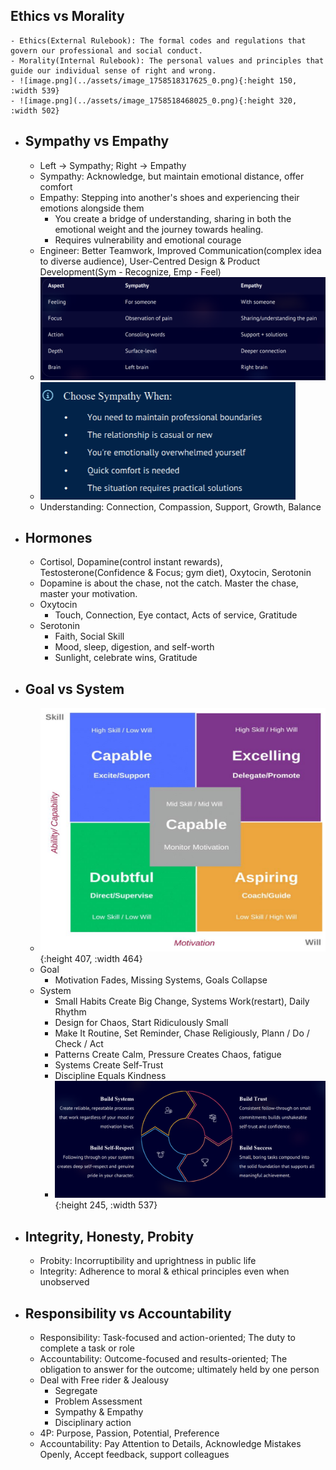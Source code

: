 ## Ethics vs Morality
	- Ethics(External Rulebook): The formal codes and regulations that govern our professional and social conduct.
	- Morality(Internal Rulebook): The personal values and principles that guide our individual sense of right and wrong.
	- ![image.png](../assets/image_1758518317625_0.png){:height 150, :width 539}
	- ![image.png](../assets/image_1758518468025_0.png){:height 320, :width 502}
- ## Sympathy vs Empathy
	- Left -> Sympathy; Right -> Empathy
	- Sympathy: Acknowledge, but maintain emotional distance, offer comfort
	- Empathy: Stepping into another's shoes and experiencing their emotions alongside them
		- You create a bridge of understanding, sharing in both the emotional weight and the journey towards healing.
		- Requires vulnerability and emotional courage
	- Engineer: Better Teamwork, Improved Communication(complex idea to diverse audience), User-Centred Design & Product Development(Sym - Recognize, Emp - Feel)
	- ![image.png](../assets/image_1758519980809_0.png)
	- ![image.png](../assets/image_1758520032883_0.png)
	- Understanding: Connection, Compassion, Support, Growth, Balance
- ## Hormones
	- Cortisol, Dopamine(control instant rewards), Testosterone(Confidence & Focus; gym diet), Oxytocin, Serotonin
	- Dopamine is about the chase, not the catch. Master the chase, master your motivation.
	- Oxytocin
		- Touch, Connection, Eye contact, Acts of service, Gratitude
	- Serotonin
		- Faith, Social Skill
		- Mood, sleep, digestion, and self-worth
		- Sunlight, celebrate wins, Gratitude
- ## Goal vs System
	- ![image.png](../assets/image_1758522642988_0.png){:height 407, :width 464}
	- Goal
		- Motivation Fades, Missing Systems, Goals Collapse
	- System
		- Small Habits Create Big Change, Systems Work(restart), Daily Rhythm
		- Design for Chaos, Start Ridiculously Small
		- Make It Routine, Set Reminder, Chase Religiously, Plann / Do / Check / Act
		- Patterns Create Calm, Pressure Creates Chaos, fatigue
		- Systems Create Self-Trust
		- Discipline Equals Kindness
		- ![image.png](../assets/image_1758525232820_0.png){:height 245, :width 537}
- ## Integrity, Honesty, Probity
	- Probity: Incorruptibility and uprightness in public life
	- Integrity: Adherence to moral & ethical principles even when unobserved
- ## Responsibility vs Accountability
	- Responsibility: Task-focused and action-oriented; The duty to complete a task or role
	- Accountability: Outcome-focused and results-oriented; The obligation to answer for the outcome; ultimately held by one person
	- Deal with Free rider & Jealousy
		- Segregate
		- Problem Assessment
		- Sympathy & Empathy
		- Disciplinary action
	- 4P: Purpose, Passion, Potential, Preference
	- Accountability: Pay Attention to Details, Acknowledge Mistakes Openly, Accept feedback, support colleagues